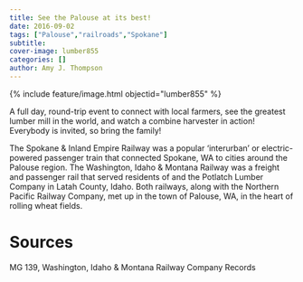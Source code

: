 ```yaml
---
title: See the Palouse at its best!
date: 2016-09-02
tags: ["Palouse","railroads","Spokane"]
subtitle: 
cover-image: lumber855
categories: []
author: Amy J. Thompson
---
```


{% include feature/image.html objectid="lumber855" %}

A full day, round-trip event to connect with local farmers, see the greatest lumber mill in the world, and watch a combine harvester in action! Everybody is invited, so bring the family!

The Spokane & Inland Empire Railway was a popular ‘interurban’ or electric-powered passenger train that connected Spokane, WA to cities around the Palouse region. The Washington, Idaho & Montana Railway was a freight and passenger rail that served residents of and the Potlatch Lumber Company in Latah County, Idaho. Both railways, along with the Northern Pacific Railway Company, met up in the town of Palouse, WA, in the heart of rolling wheat fields.

# Sources

MG 139, Washington, Idaho & Montana Railway Company Records